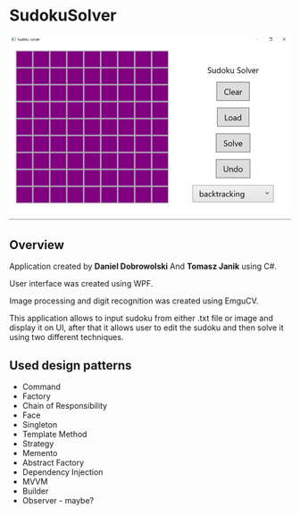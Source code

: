 # SudokuSolver

![](SudokuSolver.png "Patterns")

## Overview
Application created by **Daniel Dobrowolski** And **Tomasz Janik** using C#.

User interface was created using WPF.

Image processing and digit recognition was created using EmguCV.
 
This application allows to input sudoku from either .txt file or image and display it on UI, after that it allows user to edit the sudoku and then solve it using two different techniques.   

## Used design patterns
* Command
* Factory
* Chain of Responsibility
* Face
* Singleton
* Template Method
* Strategy
* Memento
* Abstract Factory
* Dependency Injection
* MVVM
* Builder
* Observer - maybe?